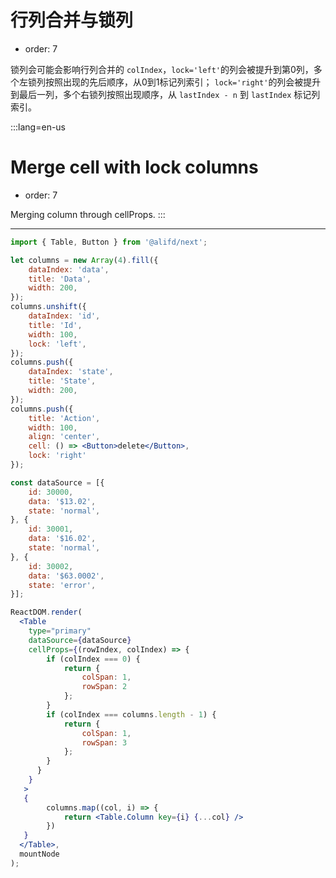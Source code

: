 # 行列合并与锁列

- order: 7

锁列会可能会影响行列合并的 `colIndex`，`lock='left'`的列会被提升到第0列，多个左锁列按照出现的先后顺序，从0到1标记列索引；
`lock='right'`的列会被提升到最后一列，多个右锁列按照出现顺序，从 `lastIndex - n` 到 `lastIndex` 标记列索引。

:::lang=en-us
# Merge cell with lock columns

- order: 7

Merging column through cellProps.
:::

---

````jsx
import { Table, Button } from '@alifd/next';

let columns = new Array(4).fill({
    dataIndex: 'data',
    title: 'Data',
    width: 200,
});
columns.unshift({
    dataIndex: 'id',
    title: 'Id',
    width: 100,
    lock: 'left',
});
columns.push({
    dataIndex: 'state',
    title: 'State',
    width: 200,
});
columns.push({
    title: 'Action',
    width: 100,
    align: 'center',
    cell: () => <Button>delete</Button>,
    lock: 'right'
});

const dataSource = [{
    id: 30000,
    data: '$13.02',
    state: 'normal',
}, {
    id: 30001,
    data: '$16.02',
    state: 'normal',
}, {
    id: 30002,
    data: '$63.0002',
    state: 'error',
}];

ReactDOM.render(
  <Table
    type="primary"
    dataSource={dataSource}
    cellProps={(rowIndex, colIndex) => {
        if (colIndex === 0) {
            return {
                colSpan: 1,
                rowSpan: 2
            };
        }
        if (colIndex === columns.length - 1) {
            return {
                colSpan: 1,
                rowSpan: 3
            };
        }
      }
    }
   >
   {
        columns.map((col, i) => {
            return <Table.Column key={i} {...col} />
        })
   }
  </Table>,
  mountNode
);
````
